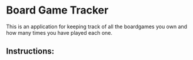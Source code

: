 # Board Game Tracker

This is an application for keeping track of all the boardgames you own and how many times you have played each one.

## Instructions:
